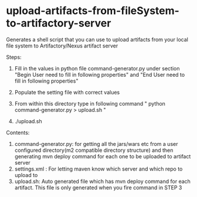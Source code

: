 upload-artifacts-from-fileSystem-to-artifactory-server
======================================================

Generates a shell script that you can use to upload artifacts from your local file system to Artifactory/Nexus artifact server


Steps:

1. Fill in the values in python file command-generator.py under section "Begin  User need to fill in following properties" and "End  User need to fill in following properties"

2. Populate the setting file with correct values

3. From within this directory type in following command " python command-generator.py > upload.sh "
4. ./upload.sh




Contents:

1. command-generator.py:  for getting all the jars/wars etc from a user configured directory(m2 compatible directory structure) and then generating mvn deploy command for each one to be uploaded to artifact server
2. settings.xml : For letting maven know which server and which repo to  upload to 
3. upload.sh: Auto generated file which has mvn deploy command for each artifact. This file is only generated when you fire command in STEP 3
